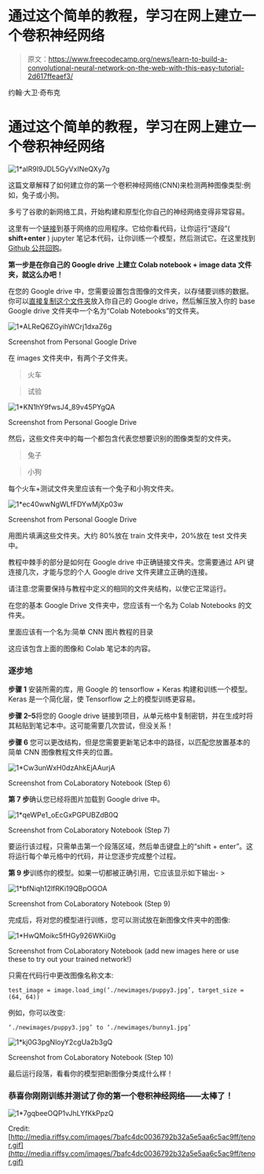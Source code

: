 # 通过这个简单的教程，学习在网上建立一个卷积神经网络

> 原文：<https://www.freecodecamp.org/news/learn-to-build-a-convolutional-neural-network-on-the-web-with-this-easy-tutorial-2d617ffeaef3/>

约翰·大卫·奇布克

# 通过这个简单的教程，学习在网上建立一个卷积神经网络

![1*aIR9I9JDL5GyVxINeQXy7g](img/9538291cdae52e5d0729b464c7f09b4a.png)

这篇文章解释了如何建立你的第一个卷积神经网络(CNN)来检测两种图像类型:例如，兔子或小狗。

多亏了谷歌的新网络工具，开始构建和原型化你自己的神经网络变得非常容易。

这里有一个[链接](https://drive.google.com/file/d/1a7V9Hc7ks0xxDbfCZl2_96DUGlCLuh00/view?usp=sharing)到基于网络的应用程序。它给你看代码，让你运行“逐段”( **shift+enter** ) jupyter 笔记本代码，让你训练一个模型，然后测试它。在这里找到 [Github 公共回购](https://github.com/chibuk/simple-cnn-keras-colaboratory/tree/master)。

**第一步是在你自己的 Google drive 上建立 Colab notebook + image data 文件夹，就这么办吧！**

在您的 Google drive 中，您需要设置包含图像的文件夹，以存储要训练的数据。你可以[直接复制这个文件夹](https://drive.google.com/drive/folders/1rcihLGtsL8WbaYhBAShz8ntqr8G9BvPP?usp=sharing)放入你自己的 Google drive，然后解压放入你的 base Google drive 文件夹中一个名为“Colab Notebooks”的文件夹。

![1*ALReQ6ZGyihWCrj1dxaZ6g](img/d62d1aa7749a4654b2e8eb129b5391e6.png)

Screenshot from Personal Google Drive

在 images 文件夹中，有两个子文件夹。

> 火车

> 试验

![1*KN1hY9fwsJ4_89v45PYgQA](img/f6662b011bd90df09ee7b4033e0895f0.png)

Screenshot from Personal Google Drive

然后，这些文件夹中的每一个都包含代表您想要识别的图像类型的文件夹。

> 兔子

> 小狗

每个火车+测试文件夹里应该有一个兔子和小狗文件夹。

![1*ec40wwNgWLfFDYwMjXp03w](img/6cb703c762390253f90ccc9aa9523768.png)

Screenshot from Personal Google Drive

用图片填满这些文件夹。大约 80%放在 train 文件夹中，20%放在 test 文件夹中。

教程中棘手的部分是如何在 Google drive 中正确链接文件夹。您需要通过 API 键连接几次，才能与您的个人 Google drive 文件夹建立正确的连接。

请注意:您需要保持与教程中定义的相同的文件夹结构，以使它正常运行。

在您的基本 Google Drive 文件夹中，您应该有一个名为 Colab Notebooks 的文件夹。

里面应该有一个名为:简单 CNN 图片教程的目录

这应该包含上面的图像和 Colab 笔记本的内容。

### 逐步地

**步骤 1** 安装所需的库，用 Google 的 tensorflow + Keras 构建和训练一个模型。Keras 是一个简化层，使 Tensorflow 之上的模型训练更容易。

**步骤 2–5**将您的 Google drive 链接到项目，从单元格中复制密钥，并在生成时将其粘贴到笔记本中。这可能需要几次尝试，但没关系！

**步骤 6** 您可以更改结构，但是您需要更新笔记本中的路径，以匹配您放置基本的简单 CNN 图像教程文件夹的位置。

![1*Cw3unWxH0dzAhkEjAAurjA](img/d03a261435ee3a8ad7eed03dd3834243.png)

Screenshot from CoLaboratory Notebook (Step 6)

**第 7 步**确认您已经将图片加载到 Google drive 中。

![1*qeWPe1_oEcGxPGPUBZdB0Q](img/894f0f5195faaa28c999ce1c3c9ff50a.png)

Screenshot from CoLaboratory Notebook (Step 7)

要运行该过程，只需单击第一个段落区域，然后单击键盘上的“shift + enter”。这将运行每个单元格中的代码，并让您逐步完成整个过程。

**第 9 步**训练你的模型。如果一切都被正确引用，它应该显示如下输出- >

![1*bfNiqh12lfRKi19QBpOGOA](img/47e08b67362e58939936ee555b9c9fdd.png)

Screenshot from CoLaboratory Notebook (Step 9)

完成后，将对您的模型进行训练，您可以测试放在新图像文件夹中的图像:

![1*HwQMoikc5fHGy926WKii0g](img/67dae93d0ec64824a77fb0aacc71788b.png)

Screenshot from CoLaboratory Notebook (add new images here or use these to try out your trained network!)

只需在代码行中更改图像名称文本:

```
test_image = image.load_img(‘./newimages/puppy3.jpg’, target_size = (64, 64))
```

例如，你可以改变:

```
‘./newimages/puppy3.jpg’ to ‘./newimages/bunny1.jpg’
```

![1*kj0G3pgNloyY2cgUa2b3gQ](img/cb0572ab1e2b9e8627e9953ae4477a81.png)

Screenshot from CoLaboratory Notebook (Step 10)

最后运行段落，看看你的模型把新图像分类成什么样！

### 恭喜你刚刚训练并测试了你的第一个卷积神经网络——太棒了！

![1*7gqbeeOQP1vJhLYfKkPpzQ](img/e9b276adb0205a97352e86143ea6e1a1.png)

Credit: [http://media.riffsy.com/images/7bafc4dc0036792b32a5e5aa6c5ac9ff/tenor.gif](http://media.riffsy.com/images/7bafc4dc0036792b32a5e5aa6c5ac9ff/tenor.gif)